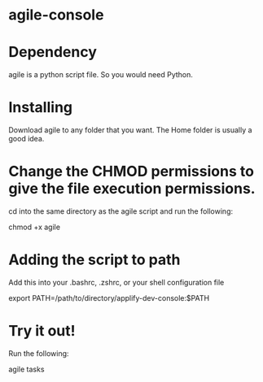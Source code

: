 agile-console
=============

# Dependency

agile is a python script file. So you would need Python.


# Installing

Download agile to any folder that you want. The Home folder is usually a good idea.


# Change the CHMOD permissions to give the file execution permissions.

cd into the same directory as the agile script and run the following:

chmod +x agile


# Adding the script to path

Add this into your .bashrc, .zshrc, or your shell configuration file

export PATH=/path/to/directory/applify-dev-console:$PATH


# Try it out!

Run the following:

agile tasks
